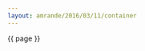 ```yaml
---
layout: amrande/2016/03/11/container
---
```


{{ page }}

<script>
var container = d3.select('div.container').style({background:'Yellow'});
</script>
